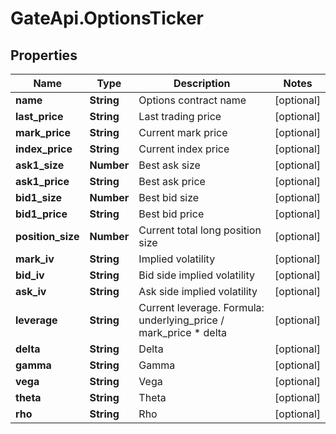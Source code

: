 # GateApi.OptionsTicker

## Properties

Name | Type | Description | Notes
------------ | ------------- | ------------- | -------------
**name** | **String** | Options contract name | [optional] 
**last_price** | **String** | Last trading price | [optional] 
**mark_price** | **String** | Current mark price | [optional] 
**index_price** | **String** | Current index price | [optional] 
**ask1_size** | **Number** | Best ask size | [optional] 
**ask1_price** | **String** | Best ask price | [optional] 
**bid1_size** | **Number** | Best bid size | [optional] 
**bid1_price** | **String** | Best bid price | [optional] 
**position_size** | **Number** | Current total long position size | [optional] 
**mark_iv** | **String** | Implied volatility | [optional] 
**bid_iv** | **String** | Bid side implied volatility | [optional] 
**ask_iv** | **String** | Ask side implied volatility | [optional] 
**leverage** | **String** | Current leverage. Formula: underlying_price / mark_price * delta | [optional] 
**delta** | **String** | Delta | [optional] 
**gamma** | **String** | Gamma | [optional] 
**vega** | **String** | Vega | [optional] 
**theta** | **String** | Theta | [optional] 
**rho** | **String** | Rho | [optional] 


